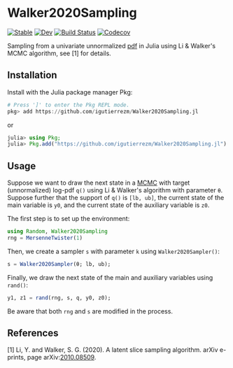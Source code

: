 # Walker2020Sampling

[![Stable](https://img.shields.io/badge/docs-stable-blue.svg)](https://igutierrezm.github.io/Walker2020Sampling.jl/stable)
[![Dev](https://img.shields.io/badge/docs-dev-blue.svg)](https://igutierrezm.github.io/Walker2020Sampling.jl/dev)
[![Build Status](https://github.com/igutierrezm/Walker2020Sampling.jl/workflows/CI/badge.svg)](https://github.com/igutierrezm/Walker2020Sampling.jl/actions)
[![Codecov](https://codecov.io/gh/igutierrezm/Walker2020Sampling.jl/branch/master/graph/badge.svg?token=oGQ0PYvaRZ)](https://codecov.io/gh/igutierrezm/Walker2020Sampling.jl)

Sampling from a univariate unnormalized [pdf](https://en.wikipedia.org/wiki/Probability_density_function) in Julia using Li \& Walker's MCMC algorithm, see [1] for details.

## Installation

Install with the Julia package manager Pkg:

```julia
# Press ']' to enter the Pkg REPL mode.
pkg> add https://github.com/igutierrezm/Walker2020Sampling.jl  
```

or

```julia
julia> using Pkg; 
julia> Pkg.add("https://github.com/igutierrezm/Walker2020Sampling.jl")
```

## Usage

Suppose we want to draw the next state in a [MCMC](https://en.wikipedia.org/wiki/Markov_chain_Monte_Carlo) with target (unnormalized) log-pdf `q()` using Li \& Walker's algorithm with parameter `θ`. Suppose further that the support of `q()` is `[lb, ub]`, the current state of the main variable is `y0`, and the current state of the auxiliary variable is `z0`.

The first step is to set up the environment:

```julia
using Random, Walker2020Sampling
rng = MersenneTwister(1)
```

Then, we create a sampler `s` with parameter `k` using `Walker2020Sampler()`:

```julia
s = Walker2020Sampler(θ; lb, ub);
``` 

Finally, we draw the next state of the main and auxiliary variables using `rand()`:

```julia
y1, z1 = rand(rng, s, q, y0, z0);
``` 

Be aware that both `rng` and `s` are modified in the process. 

## References

[1] Li, Y. and Walker, S. G. (2020). A latent slice sampling  algorithm. arXiv e-prints, page arXiv:[2010.08509](https://arxiv.org/abs/2010.08509).